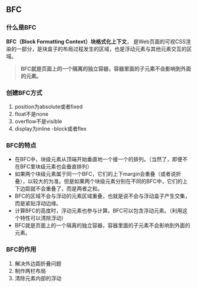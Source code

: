 ## BFC

### 什么是BFC

**BFC（Block Formatting Context）块格式化上下文**， 是Web页面的可视CSS渲染的一部分，是块盒子的布局过程发生的区域，也是浮动元素与其他元素交互的区域。 

>**BFC就是页面上的一个隔离的独立容器，容器里面的子元素不会影响到外面的元素。**



### 创建BFC方式

1. position为absolute或者fixed
2. float不是none
3. overflow不是visible
4. display为inline -block或者flex



### BFC的特点

- 在BFC中，块级元素从顶端开始垂直地一个接一个的排列。（当然了，即便不在BFC里块级元素也会垂直排列）
- 如果两个块级元素属于同一个BFC，它们的上下margin会重叠（或者说折叠），以较大的为准。但是如果两个块级元素分别在不同的BFC中，它们的上下边距就不会重叠了，而是两者之和。
- BFC的区域不会与浮动的元素区域重叠，也就是说不会与浮动盒子产生交集，而是紧贴浮动边缘。
- 计算BFC的高度时，浮动元素也参与计算。BFC可以包含浮动元素。（利用这个特性可以清除浮动）
- BFC就是页面上的一个隔离的独立容器，容器里面的子元素不会影响到外面的元素。



### BFC的作用

1. 解决外边距折叠问题
2. 制作两栏布局
3. 清除元素内部的浮动